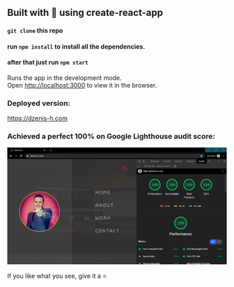 ## Built with 💙 using create-react-app

#### `git clone` this repo

#### run `npm install` to install all the dependencies.

#### after that just run `npm start`

Runs the app in the development mode.<br>
Open [http://localhost:3000](http://localhost:3000) to view it in the browser.

### Deployed version:

https://dzenis-h.com

### Achieved a perfect 100% on Google Lighthouse audit score:

![Optimization](https://github.com/BiggaHD/reactivePortfolio/blob/master/100%25.png)


If you like what you see, give it a ⭐
